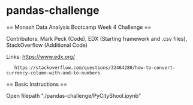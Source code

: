 # pandas-challenge
== Monash Data Analysis Bootcamp Week 4 Challenge ==

Contributors: Mark Peck (Code), EDX (Starting framework and .csv files), StackOverflow (Additional Code)

Links: https://www.edx.org/

       https://stackoverflow.com/questions/32464280/how-to-convert-currency-column-with-and-to-numbers

== Basic Instructions ==

Open filepath
"./pandas-challenge/PyCityShool.ipynb"
